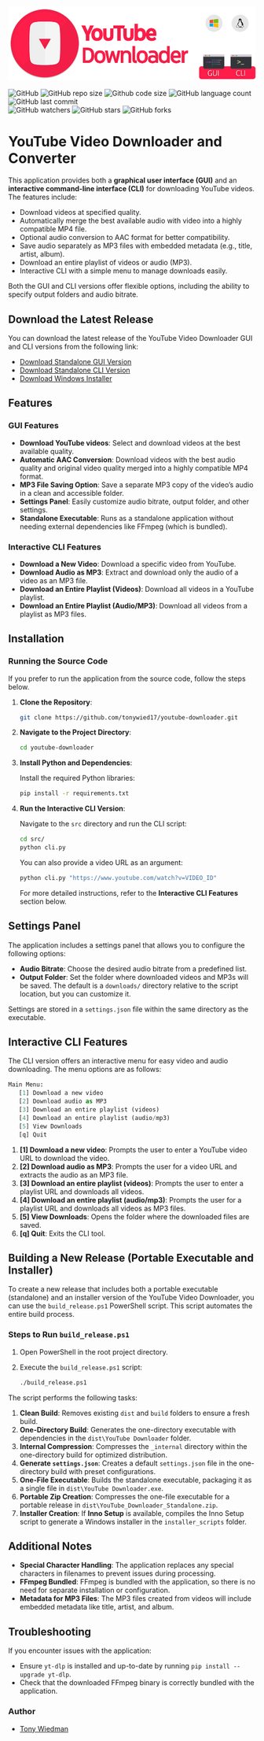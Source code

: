 
![YouTube Downloader Banner](https://raw.githubusercontent.com/tonywied17/youtube-downloader/refs/heads/main/src/media/repo_assets/reademe_logo_new.png)

![GitHub](https://img.shields.io/github/license/tonywied17/bin-scripts?style=for-the-badge)
![GitHub repo size](https://img.shields.io/github/repo-size/tonywied17/youtube-downloader?style=for-the-badge)
![Github code size](https://img.shields.io/github/languages/code-size/tonywied17/youtube-downloader?style=for-the-badge)
![GitHub language count](https://img.shields.io/github/languages/top/tonywied17/youtube-downloader?style=for-the-badge)
![GitHub last commit](https://img.shields.io/github/last-commit/tonywied17/youtube-downloader?style=for-the-badge)
<br />
![GitHub watchers](https://img.shields.io/github/watchers/tonywied17/youtube-downloader?style=flat-square)
![GitHub stars](https://img.shields.io/github/stars/tonywied17/youtube-downloader?style=flat-square)
![GitHub forks](https://img.shields.io/github/forks/tonywied17/bin-scripts?style=flat-square)

# YouTube Video Downloader and Converter

This application provides both a **graphical user interface (GUI)** and an **interactive command-line interface (CLI)** for downloading YouTube videos. The features include:

- Download videos at specified quality.
- Automatically merge the best available audio with video into a highly compatible MP4 file.
- Optional audio conversion to AAC format for better compatibility.
- Save audio separately as MP3 files with embedded metadata (e.g., title, artist, album).
- Download an entire playlist of videos or audio (MP3).
- Interactive CLI with a simple menu to manage downloads easily. 

Both the GUI and CLI versions offer flexible options, including the ability to specify output folders and audio bitrate.

## Download the Latest Release

You can download the latest release of the YouTube Video Downloader GUI and CLI versions from the following link:

- [Download Standalone GUI Version](https://github.com/tonywied17/youtube-downloader/releases)
- [Download Standalone CLI Version](https://github.com/tonywied17/youtube-downloader/releases)
- [Download Windows Installer](https://github.com/tonywied17/youtube-downloader/releases)

## Features

### GUI Features
- **Download YouTube videos**: Select and download videos at the best available quality.
- **Automatic AAC Conversion**: Download videos with the best audio quality and original video quality merged into a highly compatible MP4 format.
- **MP3 File Saving Option**: Save a separate MP3 copy of the video’s audio in a clean and accessible folder.
- **Settings Panel**: Easily customize audio bitrate, output folder, and other settings.
- **Standalone Executable**: Runs as a standalone application without needing external dependencies like FFmpeg (which is bundled).

### Interactive CLI Features
- **Download a New Video**: Download a specific video from YouTube.
- **Download Audio as MP3**: Extract and download only the audio of a video as an MP3 file.
- **Download an Entire Playlist (Videos)**: Download all videos in a YouTube playlist.
- **Download an Entire Playlist (Audio/MP3)**: Download all videos from a playlist as MP3 files.

## Installation

### Running the Source Code

If you prefer to run the application from the source code, follow the steps below.

1. **Clone the Repository**:

   ```bash
   git clone https://github.com/tonywied17/youtube-downloader.git
   ```

2. **Navigate to the Project Directory**:

   ```bash
   cd youtube-downloader
   ```

3. **Install Python and Dependencies**:

   Install the required Python libraries:

   ```bash
   pip install -r requirements.txt
   ```

4. **Run the Interactive CLI Version**:

   Navigate to the `src` directory and run the CLI script:

   ```bash
   cd src/
   python cli.py
   ```

   You can also provide a video URL as an argument:

   ```bash
   python cli.py "https://www.youtube.com/watch?v=VIDEO_ID"
   ```

   For more detailed instructions, refer to the **Interactive CLI Features** section below.

## Settings Panel

The application includes a settings panel that allows you to configure the following options:
- **Audio Bitrate**: Choose the desired audio bitrate from a predefined list.
- **Output Folder**: Set the folder where downloaded videos and MP3s will be saved. The default is a `downloads/` directory relative to the script location, but you can customize it.

Settings are stored in a `settings.json` file within the same directory as the executable.

## Interactive CLI Features

The CLI version offers an interactive menu for easy video and audio downloading. The menu options are as follows:

```python
Main Menu:
   [1] Download a new video
   [2] Download audio as MP3
   [3] Download an entire playlist (videos)
   [4] Download an entire playlist (audio/mp3)
   [5] View Downloads
   [q] Quit
```

1. **[1] Download a new video**: Prompts the user to enter a YouTube video URL to download the video.
2. **[2] Download audio as MP3**: Prompts the user for a video URL and extracts the audio as an MP3 file.
3. **[3] Download an entire playlist (videos)**: Prompts the user to enter a playlist URL and downloads all videos.
4. **[4] Download an entire playlist (audio/mp3)**: Prompts the user for a playlist URL and downloads all videos as MP3 files.
5. **[5] View Downloads**: Opens the folder where the downloaded files are saved.
6. **[q] Quit**: Exits the CLI tool.

## Building a New Release (Portable Executable and Installer)

To create a new release that includes both a portable executable (standalone) and an installer version of the YouTube Video Downloader, you can use the `build_release.ps1` PowerShell script. This script automates the entire build process.

### Steps to Run `build_release.ps1`

1. Open PowerShell in the root project directory.
2. Execute the `build_release.ps1` script:

   ```bash
   ./build_release.ps1
   ```

The script performs the following tasks:
1. **Clean Build**: Removes existing `dist` and `build` folders to ensure a fresh build.
2. **One-Directory Build**: Generates the one-directory executable with dependencies in the `dist\YouTube Downloader` folder.
3. **Internal Compression**: Compresses the `_internal` directory within the one-directory build for optimized distribution.
4. **Generate `settings.json`**: Creates a default `settings.json` file in the one-directory build with preset configurations.
5. **One-File Executable**: Builds the standalone executable, packaging it as a single file in `dist\YouTube Downloader.exe`.
6. **Portable Zip Creation**: Compresses the one-file executable for a portable release in `dist\YouTube_Downloader_Standalone.zip`.
7. **Installer Creation**: If **Inno Setup** is available, compiles the Inno Setup script to generate a Windows installer in the `installer_scripts` folder.

## Additional Notes

- **Special Character Handling**: The application replaces any special characters in filenames to prevent issues during processing.
- **FFmpeg Bundled**: FFmpeg is bundled with the application, so there is no need for separate installation or configuration.
- **Metadata for MP3 Files**: The MP3 files created from videos will include embedded metadata like title, artist, and album.

## Troubleshooting

If you encounter issues with the application:
- Ensure `yt-dlp` is installed and up-to-date by running `pip install --upgrade yt-dlp`.
- Check that the downloaded FFmpeg binary is correctly bundled with the application.

### Author
- [Tony Wiedman](https://github.com/tonywied17)
